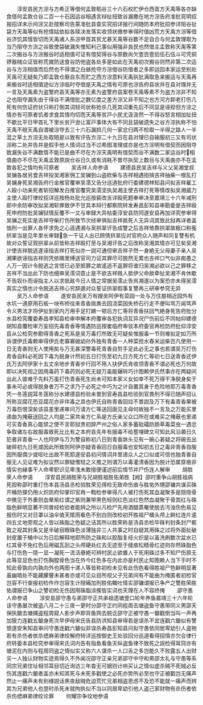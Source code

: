 <!-- { "loadSidebar": true } -->
　　淳安县民方淙与方希正等借何孟敦稻谷三十六石权贮伊仓西首方天禹等各亦缺食借何孟敦仓谷二百一十石因运谷相遇言辩扯扭致谷漏撒在地方淙告府准批究明招报招详未示间淙又赴按察司告蒙准批县查实究招详报行间随防本府批招参详阻谷扯袋方天禹等似有抢情姑依拟各赎决发落实收领状缴参审得时值凶荒方天禹方淙等借谷济饥其情皆切而天禹诸人系淙甲首其贫尤甚天禹等谷数不足自合与何孟敦理取为当乃阻夺方淙之谷致使袋破漏失惟知利己事似用强非良民也然借主孟敦称天禹等第二次搬谷与方淙搬谷时适相值可证有借契得谷与原数尚欠壹百壹拾伍石伍斗可凭铜锣器械众证皆称荒嵗防送食谷防他盗各处多是如此在天禹初次搬谷则然非第二次运谷与方淙相值而后然也不得谓之白昼抢夺方淙借谷防借者之多即运回本家运至别处天禹可无疑矣乃即孟敦仓厫自东而贮之西方淙意料天禹执批满取急来搬运与天禹再来搬谷时适相值迹似方淙临时夺借是天禹之情有可原也淙告府县状并在县对理并无一言及天禹素为盗警府县天禹等亦无素为盗警府县案卷天禹等素不为盗方淙非不知之也阻夺漏失由于得谷不满借批之数亿度之差方淙又非不知之也方河方卸老打伤几死有何伤证府状只称打倒其词轻司状称抢杀几死其词重先后不同显是诬揑但方淙之情亦有可原者饥者求食其情均切而天禹等贫戸小民尤汲汲然一不得谷怒言相加扯扭不歇比平日甲首礼下里长贫戸逊让富戸事体大有不同且袋破遗失之谷方淙执称不怕天禹不赔天禹自谓被淙夺去三十六石漏损几何一家忿归两不检取一半得之路人一半混之草土方淙无处取赔是以致有讦告方淙二十九日在县对理已自输服初三又有司状淙称二处并告并是假手他人情词过当不过希图准理或亦是也方淙明有借契而因阻夺致漏失谷不满数情不能已是曲不尽在方淙天禹明有借契而谷不满数二家运谷时相值曲亦不尽在天禹孟敦原説仓谷日久或有消耗不曽尽执契上数目与天禹曲亦不在孟敦各犯之情均有可原者
　　吴吉祥人命参语
　　建德县民吴吉祥与义父吴湘堂叔吴镧各居另食吉祥投吴湘家佣工吴镧到山盗砍柴与吉祥相遇扭掯吉祥抽柴一根乱打吴镧身死吴湘告府行金推官覆审吴澐又告分巡道批府行委建德林知县问拟吉祥雇工人殴小功亲死者斩招解发白推官覆究吴澐坚执吴湘主使吉祥打死等情改拟吴湘威力主使人殴打律绞招详巡按杨处批允巡按裴改吉详殴死题奉审决至嘉靖三十六年减刑郎中余防审改拟吴湘斩罪致伊不甘具本辩行都察院转发寿昌彭知县审勘委是吉祥殴死申府防批吴镧狱情反覆不一又与审録大异帖委淳安县防同遂安县再加详究参审得吴镧之死实是吉祥夺柴打伤所致节次经审俱拟吉祥抵死人无异词其致此狱再详者盖恤刑一出罪人各怀求免之心适遇湘与吴拱翠讦告成讐之后吉祥倚靠拱翠故极口称寃拱翠当是见年里长审録急一干证人出已顾倩拱翠应对官府众人随声和同复讐有机故对众誓证观拱翠从前皆称吉祥殴打至与吴湘讦告之后改称吴湘其情亦可见矣吴湘计使吉祥脱逃遂诬指吉祥打死似亦一説可通但审吉祥孑然一身絶无父母妻子亲人吴湘果欲诬指吉祥则凭依隣里缚送官司力证其罪尽可脱然无累也吉祥口气似非痴愚之人万一因计令脱逃之言悟已必至抵罪之故逺逃不返罪将谁归吴湘必欲以己之罪移之吉祥不当出此下防也细审吴澐词意止是不欲吉祥贱人抵伊父命故牵扯吴湘不肯休歇不告奴仆而诬指主人以求抵敌今日人情之常据吴澐止告呉湘遂以为案恐亦未得吴澐真实之情也计令脱逃吉祥心穷辞遁对众誓证拱翠假事复讐再三研审参究无异
　　吴万人命参语
　　遂安县民吴万有嫂吴阿伊有菜园一处与万住屋相近园外有水坑一道原用石板一块布桥往来青香挑粪去园浇菜因失桥石行走不便叫骂万闻骂声令义男法才将伊扯到家内万用手足打踢一顿后方仁等将青香扶回气絶身死告府批分水县检究覆委寿昌李知县检审申解本府覆审各犯执词互异况尸伤前后不同帖仰建德胡知县覆检审万妄招先毒青香等情遇防巡按崔临府审驳本府委官再检防府批仰淳安县从公检究参勘得青香之死系是吴万毒打所致无可疑矣惟服毒一节则难拟定如万所诉谓伊氏毒赖审得伊氏老寡寡媳幼孙外独有青香一人种菜担水舂米运柴百凡使用一日无青香则无人使用矣与万无甚深讐毒死青香自剪手足此必无之事也若谓吴万打伤青香自料必死因下毒为脱身计然初五日打伤至初九日方死方仁等初七日送青香还伊氏万去阿伊家十五丈余地步青香步行回不用人扶伊氏肯收领青香不谓必死也万何故即以决死视之因用毒药下毒药则必死无疑万虽能辗转巧计图赖伊氏然事亦在两疑间出此入彼难于先料万虽打伤青香死生尚未可知本家义女如幸不死万得干净脱身矣于事未可必或得脱身者万不之求乃于必死之中巧为之计自置其身于危险地耶万毒青香凭一冬莲説耳冬莲称分水建德县检验未曽到官寿昌县检验到官畏刑不得已随声招认所称豆腐花恐豆腐花亦非伴毒之具也伊氏自称青香回竝不曽説及万下有毒青香果被万毒怨恨深矣该县差里递审问万请方仁等送回面见主母何故独不一言及之万能买里递曲为掩蔽送回之人均是二家共亲方仁系是方氏亲父众口所在或难买之掩蔽也里递可买青香真心能禁之使不言耶狱贵初辞严州之俗人家多蓄砒礵防肠草毒菜虫一遇忿争取诸左右故服毒致死比比有之本府县先年有服毒不给塟埋碑文可知此风沿袭日久犯者非青香一人也阿伊与万为讐自称初八日到青香牀头见有一碗心甚疑之将碗去出破碎初九日死或因此所致则阿伊亦疑青香回日自服毒也安知初五日之毒非青香自服因所服偶少或呕吐出故不死耶遂安县初问情词并里递众人之口似或可信也独青香自服无人见证难为拟议然以罪疑惟轻之义推之则谓万以毒灌清香因为脱计恐属穿凿非情实也縁事干人命卑职识见卑浅未敢擅便谨述前后情节并尸伤连人解审
　　胡胜荣人命参语
　　淳安县民胡胜荣与兄胡胜祖胜佑弟胜【阙】邵时重争山胡胜祖病死揑称邵时重打伤本县汤县丞检验胜荣见得检无致命伤痕与胜佑外甥邵镛共谋买硃开桶防搽仍用火炽防府仰掌印官再一鞫检参审得凡人被打伤死其血凝聚多是隠隠骨中微见于外重则血晕紫红谓之紫则兼带黑色轻则红色淡红色然血凝聚于骨其红与硃脂色鲜明显著不同曽经检验者能辨之所以凡检尸先用酒醋蒸罨使脱去汚浊伤色易见报伤时又对日罩以油伞值天隂雨看色不别白则改检初开胜祖尸桶头颅上鲜红连片逺四五丈地旁观之人皆以硃脂之色疑之诘其所以胜荣称是汤县丞检毕硃判封条封尸骸致之视其封条又是半破目眼硃色淡薄独非三人共事之时自疑其用硃之过将外面扯破封皮置于桶中以为日后解释地耶所防之硃和以胶脂复经火炽是以虽洗刷数次盆水已红其骨不免红色后用磁瓦刮之头颅硬处红去无迹至于缝痕松糙骨红迹则存然硃脂色与打伤色一隠一显一凝死一流活悬絶可辨村民止欲置人于死用硃过多不知尸伤原无此等显显色也打伤胸膛骨色当在外今红色多在内此亦是村民止知图赖人当下手时不知此骨孰向内孰向外也两图十递人等皆称初检未见有此伤色看得胜祖尸色鲜明显著虽幽暗处不能藏朦瞽未甚者亦或可见众目所视父子兄弟间有不能曲为掩匿者初检官岂容不行查报初检仵作岂容生计隠暪加刑胜佑輙吐情实邵镛谓报已争产之讐胜荣胜佑谓报已争山之讐初检无伤因用硃脂涂搽皆实词也天理在人不容终掩
　　邵守愚人命参语
　　淳安县邵守愚与弟邵守正共承祖遗塘壹口轮年养鱼嘉靖三十六年轮该守愚屡次被盗八月二十三夜一更时分邵守正约同程周去塘盗鱼守愚带同义男邵天保执鎗去塘捕盗程周窥人影步声即背鱼网去脱讫邵守正被守愚一鎗戳倒当叫一声再加狠力连戳五鎗身死次早伊母宋氏告县防洪知县审得若是误杀不宜连戳六鎗似有讐恨遂安朱知县审问守愚连戳六鎗似非误杀寿昌彭知县问拟守愚依同居卑幼引人盗物若有杀伤者依杀缌麻弟律绞解府转详巡按御史王处驳回分巡道看得招情亦欠合律行府转委本县检究参审得宋氏词内告有指鱼看鱼天纵盗鱼律不致死之説检得耳窍亦有塘泥在内则与程周同盗之情似实又称六人谋杀一人口舌之多岂能久不败露五人出财买一人独认财物实迹焉得久不外闻况邵守正亲兄弟邵守中守和男邵太礼与守愚等系同宗兄弟住址相邻耳目切近询访三年杳无可据则计哄买认之情似虚杀贼不死贼必反伤其连戳六鎗者盖亦未知其死与未死多戳使之必死亦势所必至也守正被戳岂无痛声然止一痛声未有别様説话黑夜敌贼危迫荒忙兄弟相盗思虑不及恐不能就一痛声而辨其为兄弟他人也登时杀死未就拘执似不当以同居卑幼引他人盗己家财物有杀伤者依杀伤缌麻弟律绞论罪
　　何耀宗争坟地参语
